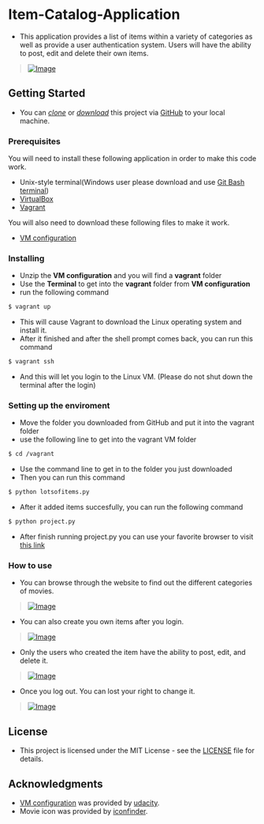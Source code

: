 # Item-Catalog-Application
* This application  provides a list of items within a variety of categories as well as provide a user authentication system.  Users will have the ability to post, edit and delete their own items.
> [![Image](gif/catalog1.gif)](Image)

## Getting Started
* You can *[clone](https://github.com/arrickx/Item-Catalog-Application.git)* or *[download](https://github.com/arrickx/Item-Catalog-Application.git)* this project via [GitHub](https://github.com) to your local machine.

### Prerequisites
You will need to install these following application in order to make this code work.
* Unix-style terminal(Windows user please download and use [Git Bash terminal](https://git-scm.com/downloads))
* [VirtualBox](https://www.virtualbox.org/wiki/Downloads)
* [Vagrant](https://www.vagrantup.com/downloads.html)

You will also need to download these following files to make it work.
* [VM configuration](https://d17h27t6h515a5.cloudfront.net/topher/2017/August/59822701_fsnd-virtual-machine/fsnd-virtual-machine.zip)

### Installing

* Unzip the **VM configuration** and you will find a **vagrant** folder
* Use the **Terminal** to get into the **vagrant** folder from **VM configuration**
* run the following command
```sh
$ vagrant up
```
* This will cause Vagrant to download the Linux operating system and install it.
* After it finished and after the shell prompt comes back, you can run this command
```sh
$ vagrant ssh
```
* And this will let you login to the Linux VM. (Please do not shut down the terminal after the login)

### Setting up the enviroment
* Move the folder you downloaded from GitHub and put it into the vagrant folder
* use the following line to get into the vagrant VM folder
```sh
$ cd /vagrant
```
* Use the command line to get in to the folder you just downloaded
* Then you can run this command
```sh
$ python lotsofitems.py
```
* After it added items succesfully, you can run the following command
```sh
$ python project.py
```
* After finish running project.py you can use your favorite browser to visit [this link](http://localhost:8000/)

### How to use
* You can browse through the website to find out the different categories of movies.
> [![Image](gif/catalog1.gif)](Image)
* You can also create you own items after you login.
> [![Image](gif/catalog2.gif)](Image)
* Only the users who created the item have the ability to post, edit, and delete it.
> [![Image](gif/catalog3.gif)](Image)
* Once you log out. You can lost your right to change it.
> [![Image](gif/catalog4.gif)](Image)

## License

* This project is licensed under the MIT License - see the [LICENSE](LICENSE) file for details.

## Acknowledgments
* [VM configuration](https://d17h27t6h515a5.cloudfront.net/topher/2017/August/59822701_fsnd-virtual-machine/fsnd-virtual-machine.zip) was provided by [udacity](https://www.udacity.com).
* Movie icon was provided by [iconfinder](https://www.iconfinder.com/icons/351069/camera_film_movie_rolls_video_icon).
